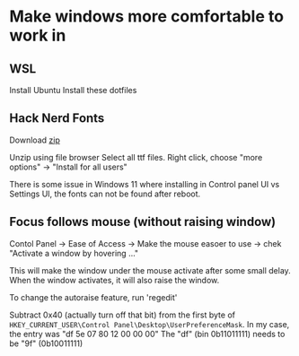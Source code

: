 # Make windows more comfortable to work in


## WSL

Install Ubuntu 
Install these dotfiles

## Hack Nerd Fonts

Download [zip](https://github.com/ryanoasis/nerd-fonts/releases/download/v3.3.0/Hack.zip)

Unzip using file browser
Select all ttf files. Right click, choose "more options" -> "Install for all users"

There is some issue in Windows 11 where installing in Control panel UI vs Settings UI, the fonts can not be found after reboot.

## Focus follows mouse (without raising window)

Contol Panel -> Ease of Access -> Make the mouse easoer to use -> chek "Activate a window by hovering ..."

This will make the window under the mouse activate after some small delay. When the window activates, it will also raise the window.

To change the autoraise feature, run 'regedit' 

Subtract 0x40 (actually turn off that bit) from the first byte of `HKEY_CURRENT_USER\Control Panel\Desktop\UserPreferenceMask`. In my case, the entry was "df 5e 07 80 12 00 00 00"
The "df" (bin 0b11011111) needs to be "9f" (0b10011111)


